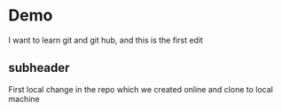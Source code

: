 # Demo

I want to learn git and git hub, and this is the first edit

## subheader

First local change in the repo which we created online and clone to local machine

